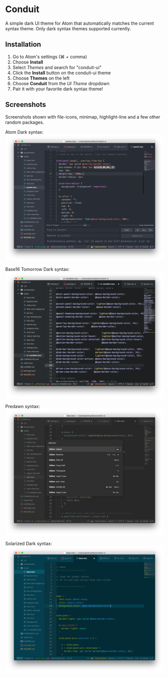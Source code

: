 # Conduit

A simple dark UI theme for Atom that automatically matches the current syntax theme. Only dark syntax themes supported currently.

## Installation

1. Go to Atom's settings (⌘ + comma)
2. Choose **Install**
3. Select *Themes* and search for "conduit-ui"
4. Click the **Install** button on the conduit-ui theme
5. Choose **Themes** on the left
6. Choose **Conduit** from the *UI Theme* dropdown
7. Pair it with your favorite dark syntax theme!

## Screenshots

Screenshots shown with file-icons, minimap, highlight-line and a few other random packages.

Atom Dark syntax:
![Atom Dark](https://github.com/jmarquis/conduit-ui/raw/master/screenshots/one-dark.png)

Base16 Tomorrow Dark syntax:
![Base16 Tomorrow Dark](https://github.com/jmarquis/conduit-ui/raw/master/screenshots/base16-tomorrow-dark.png)

Predawn syntax:
![Predawn](https://github.com/jmarquis/conduit-ui/raw/master/screenshots/predawn.png)

Solarized Dark syntax:
![Solarized Dark](https://github.com/jmarquis/conduit-ui/raw/master/screenshots/solarized-dark.png)
